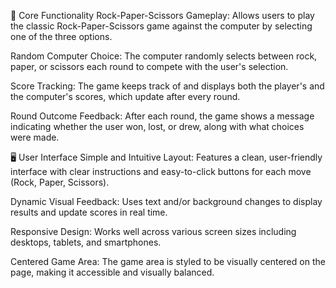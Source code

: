 🔧 Core Functionality
Rock-Paper-Scissors Gameplay: Allows users to play the classic Rock-Paper-Scissors game against the computer by selecting one of the three options.

Random Computer Choice: The computer randomly selects between rock, paper, or scissors each round to compete with the user's selection.

Score Tracking: The game keeps track of and displays both the player's and the computer's scores, which update after every round.

Round Outcome Feedback: After each round, the game shows a message indicating whether the user won, lost, or drew, along with what choices were made.

🖥️ User Interface
Simple and Intuitive Layout: Features a clean, user-friendly interface with clear instructions and easy-to-click buttons for each move (Rock, Paper, Scissors).

Dynamic Visual Feedback: Uses text and/or background changes to display results and update scores in real time.

Responsive Design: Works well across various screen sizes including desktops, tablets, and smartphones.

Centered Game Area: The game area is styled to be visually centered on the page, making it accessible and visually balanced.
